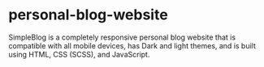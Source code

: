 # personal-blog-website
SimpleBlog is a completely responsive personal blog website that is compatible with all mobile devices, has Dark and light themes, and is built using HTML, CSS (SCSS), and JavaScript.
